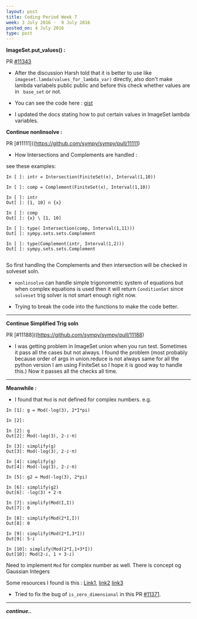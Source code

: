 ```yaml
---
layout: post
title: Coding Period Week 7
week: 3 July 2016 -  9 July 2016
posted_on: 4 July 2016
type: post
---
```


**ImageSet.put_values() :**

PR [#11343](https://github.com/sympy/sympy/pull/11343)

* After the discussion Harsh told that it is better to use like `imageset.lamda(values_for_lambda_var)` directly, also don't make lambda variabels public public and before this check whether values are in ` base_set` or not.

* You can see the code here : [gist](https://gist.github.com/Shekharrajak/d70a36c95eefaca5c684497e039c5632)

* I updated the docs stating how to put certain values in ImageSet lambda variables.

**Continue nonlinsolve :**

PR [#11111]((https://github.com/sympy/sympy/pull/11111)

* How Intersections and Complements are handled :

see these examples:

```
In [ ]: intr = Intersection(FiniteSet(x), Interval(1,10))

In [ ]: comp = Complement(FiniteSet(x), Interval(1,10))

In [ ]: intr
Out[ ]: [1, 10] ∩ {x}

In [ ]: comp
Out[ ]: {x} \ [1, 10]

In [ ]: type( Intersection(comp, Interval(1,11)))
Out[ ]: sympy.sets.sets.Complement

In [ ]: type(Complement(intr, Interval(1,2)))
Out[ ]: sympy.sets.sets.Complement


```

So first handling the Complements and then intersection will be checked in solveset soln.

* `nonlinsolve` can handle simple trigonometric system of equations but when complex equations
is used then it will return `ConditionSet` since `solveset` trig solver is not smart enough right now.

* Trying to break the code into the functions to make the code better.

--------------------------------------------------------------------------------

**Continue Simplified Trig soln**

PR [#11188]((https://github.com/sympy/sympy/pull/11188)

* I was getting problem in ImageSet union when you run test. Sometimes it pass all the cases but not always.
I found the problem (most probably because order of args in union.reduce is not always same for all the python version
I am using FiniteSet so I hope it is good way to handle this.) Now it passes all the checks all time.


--------------------------------------------------------------------------------

**Meanwhile :**

* I found that `Mod` is not defined for complex numbers. e.g.

```
In [1]: g = Mod(-log(3), 2*I*pi)

In [2]:

In [2]: g
Out[2]: Mod(-log(3), 2⋅ⅈ⋅π)

In [3]: simplify(g)
Out[3]: Mod(-log(3), 2⋅ⅈ⋅π)

In [4]: simplify(g)
Out[4]: Mod(-log(3), 2⋅ⅈ⋅π)

In [5]: g2 = Mod(-log(3), 2*pi)

In [6]: simplify(g2)
Out[6]: -log(3) + 2⋅π

In [7]: simplify(Mod(I,I))
Out[7]: 0

In [8]: simplify(Mod(2*I,I))
Out[8]: 0

In [9]: simplify(Mod(2*I,3*I))
Out[9]: 5⋅ⅈ

In [10]: simplify(Mod(2*I,1+3*I))
Out[10]: Mod(2⋅ⅈ, 1 + 3⋅ⅈ)

```
Need to implement `Mod` for complex number as well. There is concept og Gaussian Integers

Some resources I found is this :
[Link1](http://math.stackexchange.com/questions/274694/modulo-complex-number), [link2](https://en.wikipedia.org/wiki/Gaussian_integer)
[link3](http://fermatslasttheorem.blogspot.in/2005/06/division-algorithm-for-gaussian.html)

* Tried to fix the bug of `is_zero_dimensional` in this PR [#11371](https://github.com/sympy/sympy/pull/11371).

--------------------------------------------------------------------------------
***continue..***
